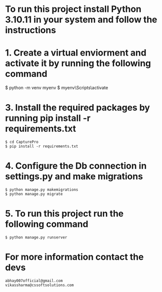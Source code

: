# To run this project install Python 3.10.11 in your system and follow the instructions

# 1. Create a virtual enviorment and activate it by running the following command
   $ python -m venv myenv
   $ myenv\Scripts\activate

# 3. Install the required packages by running pip install -r requirements.txt
    $ cd CapturePro
    $ pip install -r requirements.txt

# 4. Configure the Db connection in settings.py and make migrations
    $ python manage.py makemigrations
    $ python manage.py migrate

# 5. To run this project run the following command
    $ python manage.py runserver



# For more information contact the devs
    abhay007official@gmail.com
    vikassharma@cssoftsolutions.com